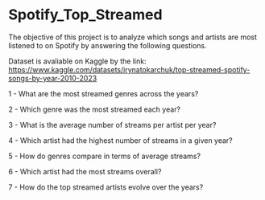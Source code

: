 # Spotify_Top_Streamed

The objective of this project is to analyze which songs and artists are most listened to on Spotify by answering the following questions.

Dataset is avaliable on Kaggle by the link: https://www.kaggle.com/datasets/irynatokarchuk/top-streamed-spotify-songs-by-year-2010-2023

1 - What are the most streamed genres across the years?


2 - Which genre was the most streamed each year?


3 - What is the average number of streams per artist per year?


4 - Which artist had the highest number of streams in a given year?


5 - How do genres compare in terms of average streams?


6 - Which artist had the most streams overall?


7 - How do the top streamed artists evolve over the years?


